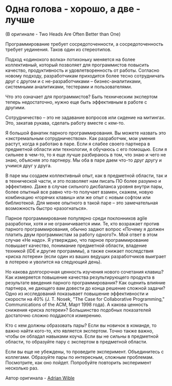 # Одна голова - хорошо, а две - лучше
(В оригинале - Two Heads Are Often Better than One)

Программирование требует сосредоточенности, а сосредоточенность требует уединения. Таков один из стереотипов.

Подход «одинокого волка» потихоньку меняется на более коллективный, который позволяет для программистов повысить качество, продуктивность и удовлетворенность от работы. Согласно новому подходу, разработчикам приходится более тесно сотрудничать друг с другом и с не-разработчиками – бизнес-аналитиками, системными аналитиками, тестерами и пользователями.

Что это означает для программистов? Быть техническим экспертом теперь недостаточно, нужно еще быть эффективным в работе с другими.

Сотрудничество – это не задавание вопросов или сидение на митингах. Это, закатав рукава, сделать работу вместе с кем-то.

Я большой фанатик парного программирования. Вы можете назвать это «экстремальным сотрудничеством». Как разработчик, мои умения растут, когда я работаю в паре. Если я слабее своего партнера в предметной области или технологии, я обучаюсь с его помощью. Если я сильнее в чем-то, то я еще лучше разбираюсь в том, что знаю и чего не знаю, объясняя это партнеру. Мы оба в паре даем что-то друг другу и учимся друг у друга.

В паре мы создаем коллективный опыт, как в предметной области, так и в технической части, и это позволяет нам писать ПО более разумно и эффективно. Даже в случае сильного дисбаланса уровня внутри пары, более опытный все равно что-то получает взамен, скажем, новую комбинацию «горячих клавиш» или же опыт с новым софтом или библиотекой. Для менее опытного в такой паре – это замечательная возможность быстро «разогнаться».

Парное программирование популярно среди поклонников agile разработки, хотя и не ограничивается ими. Те, кто возражает против парного программирования, обычно задают вопрос «Почему я должен платить двум программистам за работу одного?». Мой ответ в этом случае «Не надо». Я утверждаю, что парное программирование повышает качество, понимание предметной области, владение техникой (IDE и другие программы), а также снижает последствия «риска лотереи» (если один из ваших ведущих разработчиков выиграет в лотерею и уволится на следующий день).

Но какова долгосрочная ценность изучения нового сочетания клавиш? Как измеряется повышение качества результирующего продукта в результате введения парного программирования? Как оценить влияние партнера, не дающего вам довести до конца решение сложной задачи? Одно из исследований показывает повышение эффективности и скорости на 40% (J. T. Nosek, "The Case for Collaborative Programming," Communications of the ACM, Март 1998 года). А какова ценность снижения «риска лотереи»? Большинство подобных показателей достаточно сложно поддаются измерению.

Кто с кем должны образовать пары? Если вы новичок в команде, то важно найти кого-то, кто является экспертом. Точно также важно, чтобы он обладал навыками коуча. Если вы не сильны в предметной области, то образуйте пару с экспертом в предметной области.

Если вы еще не убеждены, то проведите эксперимент. Объединитесь с коллегами. Образуйте пары по интересным, сложным проблемам. Посмотрите, как оно пойдет. Попробуйте повторить эксперимент несколько раз.

Автор оригинала - [Adrian Wible](http://programmer.97things.oreilly.com/wiki/index.php/Adrian_Wible)